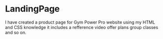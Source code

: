 # LandingPage
I have created a product page for Gym Power Pro website using my HTML and CSS knowledge it includes a refference video offer plans group classes and so on.
